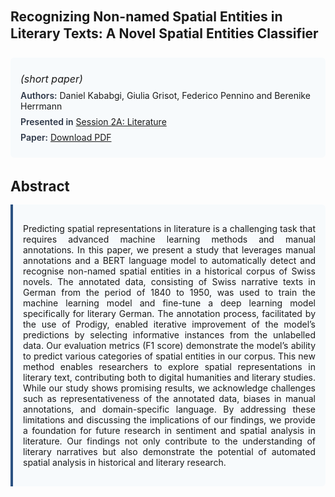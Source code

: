 
<style>    
    h2 {
        margin-top: 0;
        margin-bottom: 1.5rem;
        line-height: 1.3;
    }
    
    h3 {
        margin-top: 2rem;
        margin-bottom: 1rem;
        font-size: 1.4rem;
        font-weight:bold;
    }
    
    .metadata {
        background-color: #f7fafc;
        padding: 1rem;
        border-radius: 6px;
        margin-bottom: 2rem;
    }
    
    .metadata p {
        margin: 0.5rem 0;
    }
    
    .abstract {
        text-align: justify;
        padding: 1rem;
        background-color: #f7fafc;
        border-left: 4px solid #2c5282;
        border-radius: 0 6px 6px 0;
    }
    
    strong {
        color: #2d3748;
        font-weight: 600;
    }
</style>
<main role="main">
<h2>Recognizing Non-named Spatial Entities in Literary Texts: A Novel Spatial Entities Classifier</h2>

<section class="metadata">
<p style='font-size:1rem'><i>(short paper)</i></p>
<p><strong>Authors:</strong> Daniel Kababgi, Giulia Grisot, Federico Pennino and Berenike Herrmann</p>
<p><strong>Presented in</strong> <a href="/programme/#session2A">Session 2A: Literature</a></p>
<p><strong>Paper:</strong> <a href="https://ceur-ws.org/Vol-3558/paper59.pdf">Download PDF</a></p>
</section>

<section>
<h3>Abstract</h3>
<div class="abstract">
<p>Predicting spatial representations in literature is a challenging task that requires advanced machine learning methods and manual annotations. In this paper, we present a study that leverages manual annotations and a BERT language model to automatically detect and recognise non-named spatial entities in a historical corpus of Swiss novels. The annotated data, consisting of Swiss narrative texts in German from the period of 1840 to 1950, was used to train the machine learning model and fine-tune a deep learning model specifically for literary German. The annotation process, facilitated by the use of Prodigy, enabled iterative improvement of the model’s predictions by selecting informative instances from the unlabelled data. Our evaluation metrics (F1 score) demonstrate the model’s ability to predict various categories of spatial entities in our corpus. This new method enables researchers to explore spatial representations in literary text, contributing both to digital humanities and literary studies. While our study shows promising results, we acknowledge challenges such as representativeness of the annotated data, biases in manual annotations, and domain-specific language. By addressing these limitations and discussing the implications of our findings, we provide a foundation for future research in sentiment and spatial analysis in literature. Our findings not only contribute to the understanding of literary narratives but also demonstrate the potential of automated spatial analysis in historical and literary research.</p>
</div>
</section>
</main>